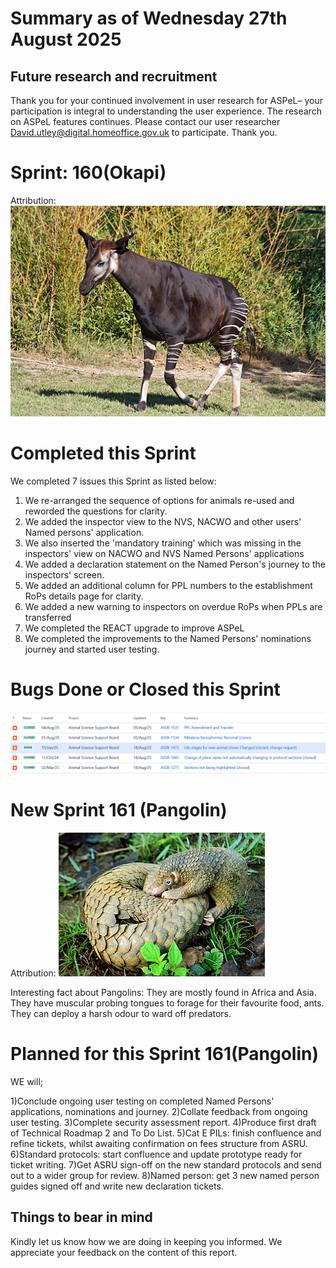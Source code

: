 # Summary as of Wednesday 27th August 2025



## Future research and recruitment 

Thank you for your continued involvement in user research for ASPeL– your participation is integral to understanding the user experience. The research on ASPeL features continues. Please contact our user researcher David.utley@digital.homeoffice.gov.uk to participate. Thank you.  
 
# Sprint: 160(Okapi)












Attribution:![Daniel Jolivet, CC BY 2.0 <https://creativecommons.org/licenses/by/2.0>, via Wikimedia Commons](graphs/Okapi_1.jpg)










# Completed this Sprint
We completed 7 issues this Sprint as listed below:
1) We re-arranged the sequence of options for animals re-used and reworded the questions for clarity.
2) We added the inspector view to the NVS, NACWO and other users' Named persons' application.
3) We also inserted the 'mandatory training' which was missing in the inspectors' view on NACWO and NVS Named Persons' applications
4) We added a declaration statement on the Named Person's journey to the inspectors' screen.
5) We added an additional column for PPL numbers to the establishment RoPs details page for clarity.
6) We added a new warning to inspectors on overdue RoPs when PPLs are transferred
7) We completed the REACT upgrade to improve ASPeL
8) We completed the improvements to the Named Persons' nominations journey and started user testing.
   

	
 



    







# Bugs Done or Closed this Sprint
![bugs fixed 27082025](graphs/Bugs270825.png)




 














# New Sprint 161 (Pangolin)












Attribution:
![Shukran888, CC BY-SA 4.0 <https://creativecommons.org/licenses/by-sa/4.0>, via Wikimedia Commons](graphs/Philippine_Pangolin.jpg)







Interesting fact about Pangolins: They are mostly found in Africa and Asia. They have muscular probing tongues to forage for their favourite food, ants. They can deploy a harsh odour to ward off predators.

# Planned for this Sprint 161(Pangolin)
WE will;

1)Conclude ongoing user testing on completed Named Persons' applications, nominations and journey.
2)Collate feedback from ongoing user testing.
3)Complete security assessment report. 
4)Produce first draft of Technical Roadmap 2 and To Do List.
5)Cat E PILs: finish confluence and refine tickets, whilst awaiting confirmation on fees structure from ASRU.
6)Standard protocols: start confluence and update prototype ready for ticket writing.
7)Get ASRU sign-off on the new standard protocols and  send out to a wider group for review.
8)Named person: get 3 new named person guides signed off and write new declaration tickets.
  
   
   

   

## Things to bear in mind
Kindly let us know how we are doing in keeping you informed. We appreciate your feedback on the content of this report. 









